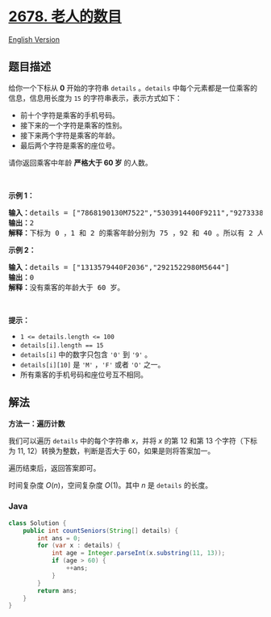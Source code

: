 # [2678. 老人的数目](https://leetcode.cn/problems/number-of-senior-citizens)

[English Version](/solution/2600-2699/2678.Number%20of%20Senior%20Citizens/README_EN.md)

## 题目描述

<p>给你一个下标从 <strong>0</strong>&nbsp;开始的字符串&nbsp;<code>details</code>&nbsp;。<code>details</code>&nbsp;中每个元素都是一位乘客的信息，信息用长度为 <code>15</code>&nbsp;的字符串表示，表示方式如下：</p>

<ul>
	<li>前十个字符是乘客的手机号码。</li>
	<li>接下来的一个字符是乘客的性别。</li>
	<li>接下来两个字符是乘客的年龄。</li>
	<li>最后两个字符是乘客的座位号。</li>
</ul>

<p>请你返回乘客中年龄 <strong>严格大于 60 岁</strong>&nbsp;的人数。</p>

<p>&nbsp;</p>

<p><strong>示例 1：</strong></p>

<pre>
<b>输入：</b>details = ["7868190130M7522","5303914400F9211","9273338290F4010"]
<b>输出：</b>2
<b>解释：</b>下标为 0 ，1 和 2 的乘客年龄分别为 75 ，92 和 40 。所以有 2 人年龄大于 60 岁。
</pre>

<p><strong>示例 2：</strong></p>

<pre>
<b>输入：</b>details = ["1313579440F2036","2921522980M5644"]
<b>输出：</b>0
<b>解释：</b>没有乘客的年龄大于 60 岁。
</pre>

<p>&nbsp;</p>

<p><strong>提示：</strong></p>

<ul>
	<li><code>1 &lt;= details.length &lt;= 100</code></li>
	<li><code>details[i].length == 15</code></li>
	<li><code>details[i]</code>&nbsp;中的数字只包含&nbsp;<code>'0'</code>&nbsp;到&nbsp;<code>'9'</code>&nbsp;。</li>
	<li><code>details[i][10]</code>&nbsp;是 <code>'M'</code>&nbsp;，<code>'F'</code>&nbsp;或者&nbsp;<code>'O'</code>&nbsp;之一。</li>
	<li>所有乘客的手机号码和座位号互不相同。</li>
</ul>

## 解法

**方法一：遍历计数**

我们可以遍历 `details` 中的每个字符串 $x$，并将 $x$ 的第 $12$ 和第 $13$ 个字符（下标为 $11$, $12$）转换为整数，判断是否大于 $60$，如果是则将答案加一。

遍历结束后，返回答案即可。

时间复杂度 $O(n)$，空间复杂度 $O(1)$。其中 $n$ 是 `details` 的长度。

### **Java**

```java
class Solution {
    public int countSeniors(String[] details) {
        int ans = 0;
        for (var x : details) {
            int age = Integer.parseInt(x.substring(11, 13));
            if (age > 60) {
                ++ans;
            }
        }
        return ans;
    }
}
```
